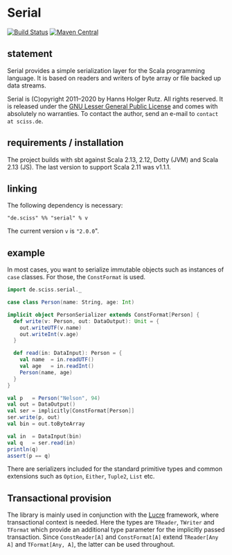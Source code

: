 # Serial

[![Build Status](https://github.com/Sciss/Serial/workflows/Scala%20CI/badge.svg?branch=main)](https://github.com/Sciss/Serial/actions?query=workflow%3A%22Scala+CI%22)
[![Maven Central](https://maven-badges.herokuapp.com/maven-central/de.sciss/serial_2.13/badge.svg)](https://maven-badges.herokuapp.com/maven-central/de.sciss/serial_2.13)

## statement

Serial provides a simple serialization layer for the Scala programming language. It is based on readers and writers 
of byte array or file backed up data streams.

Serial is (C)opyright 2011&ndash;2020 by Hanns Holger Rutz. All rights reserved. It is released under 
the [GNU Lesser General Public License](https://raw.github.com/Sciss/Serial/main/LICENSE) and comes with 
absolutely no warranties. To contact the author, send an e-mail to `contact at sciss.de`.

## requirements / installation

The project builds with sbt against Scala 2.13, 2.12, Dotty (JVM) and Scala 2.13 (JS). 
The last version to support Scala 2.11 was v1.1.1.

## linking

The following dependency is necessary:

    "de.sciss" %% "serial" % v

The current version `v` is `"2.0.0`".

## example

In most cases, you want to serialize immutable objects such as instances of `case` classes. For those, the
`ConstFormat` is used.

```scala
import de.sciss.serial._

case class Person(name: String, age: Int)

implicit object PersonSerializer extends ConstFormat[Person] {
  def write(v: Person, out: DataOutput): Unit = {
    out.writeUTF(v.name)
    out.writeInt(v.age)
  }

  def read(in: DataInput): Person = {
    val name  = in.readUTF()
    val age   = in.readInt()
    Person(name, age)
  }
}

val p   = Person("Nelson", 94)
val out = DataOutput()
val ser = implicitly[ConstFormat[Person]]
ser.write(p, out)
val bin = out.toByteArray

val in  = DataInput(bin)
val q   = ser.read(in)
println(q)
assert(p == q)
```

There are serializers included for the standard primitive types and common extensions such
as `Option`, `Either`, `Tuple2`, `List` etc.

## Transactional provision

The library is mainly used in conjunction with the [Lucre](https://github.com/Sciss/Lucre) framework, where 
transactional context is needed. Here the types are `TReader`, `TWriter` and `TFormat` which provide an additional
type parameter for the implicitly passed transaction. Since `ConstReader[A]` and `ConstFormat[A]` extend
 `TReader[Any A]` and `TFormat[Any, A]`, the latter can be used throughout.

